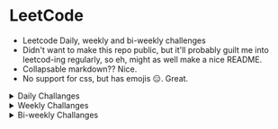 # LeetCode 

- Leetcode Daily, weekly and bi-weekly challenges 
- Didn't want to make this repo public, but it'll probably guilt me into leetcod-ing regularly, so eh, might as well make a nice README.
- Collapsable markdown?? Nice.
- No support for css, but has emojis :expressionless:. Great. 

<!-------------- Daily challanges  ------------>

<details>
<summary>Daily Challanges </summary>

## Daily Challange 2021

*
   <details>
   <summary>Feb 2021 </summary>

   ## February 2021

   *
      <details>
      <summary> Feb 1 </summary>

      ### 191. Number of 1 Bits
      
      A function that takes an unsigned integer and returns the number of '1' bits it has (also known as the Hamming weight).

      Click [here](https://leetcode.com/problems/number-of-1-bits/) for more details

      </details>

   *
      <details>
      <summary> Feb 2 </summary>

      ### 669. Trimming a binary tree 

      Given the `root` of a binary search tree and the lowest and highest boundaries as `low` and `high`, trim the tree so that all its elements lies in `[low, high]`. Trimming the tree should not change the relative structure of the elements that will remain in the tree (i.e., any node's descendant should remain a descendant). It can be proven that there is a unique answer.

      Click [here](https://leetcode.com/problems/trim-a-binary-search-tree/) for more details

      </details>

   *
      <details>
      <summary> Feb 3 </summary>

      ### 141. Linked List Cycle

      Given `head`, the head of a linked list, determine if the linked list has a cycle in it.

      There is a cycle in a linked list if there is some node in the list that can be reached again by continuously following the `next` pointer. Internally, `pos` is used to denote the index of the node that tail's `next` pointer is connected to. **Note that `pos` is not passed as a parameter**.

      Click [here](https://leetcode.com/problems/linked-list-cycle/) for more details

      </details>

   *
      <details>
      <summary> Feb 4 </summary>

      ### 594. Longest Harmonious Subsequence
      We define a harmonious array as an array where the difference between its maximum value and its minimum value is **exactly** 1.

      Given an integer array `nums`, return the *length of its longest harmonious subsequence among all its possible subsequences*.

      A **subsequence** of array is a sequence that can be derived from the array by deleting some or no elements without changing the order of the remaining elements.

      Click [here](https://leetcode.com/problems/longest-harmonious-subsequence/) for more details

      </details>
      
   *
      <details>
      <summary> Feb 5 </summary>

      ### 71. Simplify Path
      Given a string `path`, which is an **absolute path** (starting with a slash `'/'`) to a file or directory in a Unix-style file system, convert it to the simplified **canonical path**.

      - `'.'` : current directory 
      - `'..'`: refers to the directory up a level
      - `'//'`: treated as a single slash '/'
      - `'...'`: any other format of periods are treated as file/directory names.

      *Return the simplified **canonical path**.*

      Click [here](https://leetcode.com/problems/simplify-path/) for more details

      </details>

   *
      <details>
      <summary> Feb 6 </summary>

      ### 199. Binary Tree Right Side View

      Given a binary tree, imagine yourself standing on the right side of it, return the values of the nodes you can see ordered from top to bottom.

      Click [here](https://leetcode.com/problems/binary-tree-right-side-view/) for more details

      </details>
      
   </details>

</details>

<!-------------- Weekly challanges  ------------>

<details>
<summary>Weekly Challanges</summary>

## Weekly Challenges

*
   <details>
   <summary>Weekly Contest 227</summary>

   ## Weekly Contest 227

   *
      <details>
      <summary>Check if Array Is Sorted and Rotated (3 points)</summary>

      ### 1752. Check if Array Is Sorted and Rotated

      Given an array `nums`, return `true` if the array was originally sorted in non-decreasing order, then rotated some number of positions (including zero). Otherwise, return `false`.

      There may be **duplicates** in the original array.

      Note: An array `A` rotated by `x` positions results in an array `B` of the same length such that `A[i] == B[(i+x) % A.length]`, where % is the modulo operation.

      Click [here](https://leetcode.com/problems/check-if-array-is-sorted-and-rotated/) for more details

      </details>
      
   *
      <details>
      <summary>Check if Array Is Sorted and Rotated (3 points)</summary>

      ### 1753. Maximum Score From Removing Stones

      **Time limit exceeded**

      You are playing a solitaire game with three piles of stones of sizes `a`, `b`, and 'c' respectively. Each turn you choose two different non-empty piles, take one stone from each, and add 1 point to your score. The game stops when there are fewer than two non-empty piles (meaning there are no more available moves).

      Given three integers `a`, `b`, and `c`, return the maximum score you can get.

      Click [here](https://leetcode.com/problems/maximum-score-from-removing-stones/) for more details

      </details>

   *
      <details>
      <summary>Largest Merge Of Two Strings (5 points)</summary>

      ### 1754. Largest Merge Of Two Strings

      **Didnt do**

      Click [here](https://leetcode.com/problems/largest-merge-of-two-strings/) for more details

      </details>

   *
      <details>
      <summary>Closest Subsequence Sum (6 points)</summary>

      ### 1755. Closest Subsequence Sum

      **Didnt do**

      You are given an integer array `nums` and an integer `goal`.

      You want to choose a subsequence of `nums` such that the sum of its elements is the closest possible to `goal`. That is, if the `sum` of the subsequence's elements is sum, then you want to minimize the absolute difference `abs(sum - goal)`.

      Return the minimum possible value of `abs(sum - goal)`.


      Click [here]() for more details

      </details>

   </details>

</details>

<!-------------- Bi weekly challanges  ------------>

<details>
<summary>Bi-weekly Challanges </summary>

## Bi-weekly Challanges 

*
   <details>
   <summary>Weekly Contest 227</summary>

   ## Bi-weekly Contest 45

   *
      <details>
      <summary> </summary>

      </details>

   </details>

</details>
